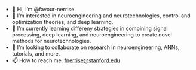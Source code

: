 - 👋 Hi, I’m @favour-nerrise
- 👀 I’m interested in neuroengineering and neurotechnologies, control and optimization theories, and deep learning.
- 🌱 I’m currently learning differeny strategies in combining signal processing, deep learning, and neuroengineering to create novel methods for neurotechnologies.
- 💞️ I’m looking to collaborate on research in neuroengineering, ANNs, tutorials, and more.
- 📫 How to reach me: fnerrise@stanford.edu

<!---
favour-nerrise/favour-nerrise is a ✨ special ✨ repository because its `README.md` (this file) appears on your GitHub profile.
You can click the Preview link to take a look at your changes.
--->
